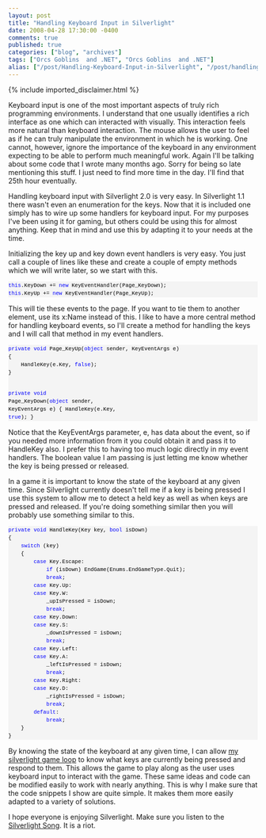 ```yaml
---
layout: post
title: "Handling Keyboard Input in Silverlight"
date: 2008-04-28 17:30:00 -0400
comments: true
published: true
categories: ["blog", "archives"]
tags: ["Orcs Goblins  and .NET", "Orcs Goblins  and .NET"]
alias: ["/post/Handling-Keyboard-Input-in-Silverlight", "/post/handling-keyboard-input-in-silverlight"]
---
```

<!-- more -->
{% include imported_disclaimer.html %}
<p>Keyboard input is one of the most important aspects of truly rich programming environments. I understand that one usually identifies a rich interface as one which can interacted with visually. This interaction feels more natural than keyboard interaction. The mouse allows the user to feel as if he can truly manipulate the environment in which he is working. One cannot, however, ignore the importance of the keyboard in any environment expecting to be able to perform much meaningful work. Again I'll be talking about some code that I wrote many months ago. Sorry for being so late mentioning this stuff. I just need to find more time in the day. I'll find that 25th hour eventually.</p>
<p>Handling keyboard input with Silverlight 2.0 is very easy. In Silverlight 1.1 there wasn't even an enumeration for the keys. Now that it is included one simply has to wire up some handlers for keyboard input. For my purposes I've been using it for gaming, but others could be using this for almost anything. Keep that in mind and use this by adapting it to your needs at the time.</p>
<p>Initializing the key up and key down event handlers is very easy. You just call a couple of lines like these and create a couple of empty methods which we will write later, so we start with this.</p>
<div>
<pre style="font-size: 8pt; margin: 0em; overflow: visible; width: 100%; color: black; line-height: 12pt; font-family: consolas, 'Courier New', courier, monospace; background-color: #f4f4f4; border-style: none; padding: 0px;"><span style="color:#0000ff;">this</span>.KeyDown += <span style="color:#0000ff;">new</span> KeyEventHandler(Page_KeyDown);
<span style="color:#0000ff;">this</span>.KeyUp += <span style="color:#0000ff;">new</span> KeyEventHandler(Page_KeyUp);</pre>
</div>
<p>This will tie these events to the page. If you want to tie them to another element, use its x:Name instead of this. I like to have a more central method for handling keyboard events, so I'll create a method for handling the keys and I will call that method in my event handlers.</p>
<div>
<pre style="font-size: 8pt; margin: 0em; overflow: visible; width: 100%; color: black; line-height: 12pt; font-family: consolas, 'Courier New', courier, monospace; background-color: #f4f4f4; border-style: none; padding: 0px;"><span style="color:#0000ff;">private void</span> Page_KeyUp(<span style="color:#0000ff;">object</span> sender, KeyEventArgs e)
{
    HandleKey(e.Key, <span style="color:#0000ff;">false</span>);
}

<span style="color:#0000ff;">private void</span> Page_KeyDown(<span style="color:#0000ff;">object</span> sender, KeyEventArgs e)
{
    HandleKey(e.Key, <span style="color:#0000ff;">true</span>);
}</pre>
</div>
<p>Notice that the KeyEventArgs parameter, e, has data about the event, so if you needed more information from it you could obtain it and pass it to HandleKey also. I prefer this to having too much logic directly in my event handlers. The boolean value I am passing is just letting me know whether the key is being pressed or released.</p>
<p>In a game it is important to know the state of the keyboard at any given time. Since Silverlight currently doesn't tell me if a key is being pressed I use this system to allow me to detect a held key as well as when keys are pressed and released. If you're doing something similar then you will probably use something similar to this.</p>
<div>
<pre style="font-size: 8pt; margin: 0em; overflow: visible; width: 100%; color: black; line-height: 12pt; font-family: consolas, 'Courier New', courier, monospace; background-color: #f4f4f4; border-style: none; padding: 0px;"><span style="color:#0000ff;">private</span> <span style="color:#0000ff;">void</span> HandleKey(Key key, <span style="color:#0000ff;">bool</span> isDown)
{
    <span style="color:#0000ff;">switch</span> (key)
    {
        <span style="color:#0000ff;">case</span> Key.Escape:
            <span style="color:#0000ff;">if</span> (isDown) EndGame(Enums.EndGameType.Quit);
            <span style="color:#0000ff;">break</span>;
        <span style="color:#0000ff;">case</span> Key.Up:
        <span style="color:#0000ff;">case</span> Key.W:
            _upIsPressed = isDown;
            <span style="color:#0000ff;">break</span>;
        <span style="color:#0000ff;">case</span> Key.Down:
        <span style="color:#0000ff;">case</span> Key.S:
            _downIsPressed = isDown;
            <span style="color:#0000ff;">break</span>;
        <span style="color:#0000ff;">case</span> Key.Left:
        <span style="color:#0000ff;">case</span> Key.A:
            _leftIsPressed = isDown;
            <span style="color:#0000ff;">break</span>;
        <span style="color:#0000ff;">case</span> Key.Right:
        <span style="color:#0000ff;">case</span> Key.D:
            _rightIsPressed = isDown;
            <span style="color:#0000ff;">break</span>;
        <span style="color:#0000ff;">default</span>:
            <span style="color:#0000ff;">break</span>;
    }
}</pre>
</div>
<p>By knowing the state of the keyboard at any given time, I can allow <a href="http://aspadvice.com/blogs/name/archive/2008/04/24/Creating-a-Game-Loop-Using-Silverlight.aspx" target="_blank">my silverlight game loop</a> to know what keys are currently being pressed and respond to them. This allows the game to play along as the user uses keyboard input to interact with the game. These same ideas and code can be modified easily to work with nearly anything. This is why I make sure that the code snippets I show are quite simple. It makes them more easily adapted to a variety of solutions.</p>
<p>I hope everyone is enjoying Silverlight. Make sure you listen to the <a href="http://weblogs.asp.net/dwahlin/archive/2008/04/27/silverlight-the-song.aspx" target="_blank">Silverlight Song</a>. It is a riot.</p>
